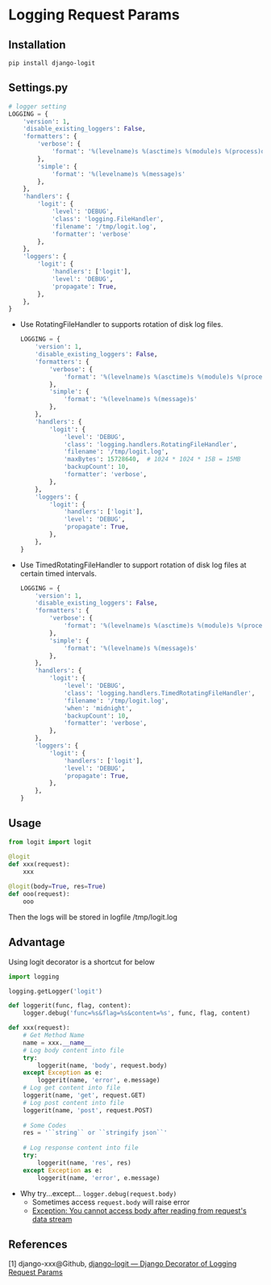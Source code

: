 # Logging Request Params

## Installation

```shell
pip install django-logit
```

## Settings.py

```python
# logger setting
LOGGING = {
    'version': 1,
    'disable_existing_loggers': False,
    'formatters': {
        'verbose': {
            'format': '%(levelname)s %(asctime)s %(module)s %(process)d %(thread)d %(message)s'
        },
        'simple': {
            'format': '%(levelname)s %(message)s'
        },
    },
    'handlers': {
        'logit': {
            'level': 'DEBUG',
            'class': 'logging.FileHandler',
            'filename': '/tmp/logit.log',
            'formatter': 'verbose'
        },
    },
    'loggers': {
        'logit': {
            'handlers': ['logit'],
            'level': 'DEBUG',
            'propagate': True,
        },
    },
}
```
* Use RotatingFileHandler to supports rotation of disk log files.

  ```python
  LOGGING = {
      'version': 1,
      'disable_existing_loggers': False,
      'formatters': {
          'verbose': {
              'format': '%(levelname)s %(asctime)s %(module)s %(process)d %(thread)d %(message)s'
          },
          'simple': {
              'format': '%(levelname)s %(message)s'
          },
      },
      'handlers': {
          'logit': {
              'level': 'DEBUG',
              'class': 'logging.handlers.RotatingFileHandler',
              'filename': '/tmp/logit.log',
              'maxBytes': 15728640,  # 1024 * 1024 * 15B = 15MB
              'backupCount': 10,
              'formatter': 'verbose',
          },
      },
      'loggers': {
          'logit': {
              'handlers': ['logit'],
              'level': 'DEBUG',
              'propagate': True,
          },
      },
  }
  ```

* Use TimedRotatingFileHandler to support rotation of disk log files at certain timed intervals.

  ```python
  LOGGING = {
      'version': 1,
      'disable_existing_loggers': False,
      'formatters': {
          'verbose': {
              'format': '%(levelname)s %(asctime)s %(module)s %(process)d %(thread)d %(message)s'
          },
          'simple': {
              'format': '%(levelname)s %(message)s'
          },
      },
      'handlers': {
          'logit': {
              'level': 'DEBUG',
              'class': 'logging.handlers.TimedRotatingFileHandler',
              'filename': '/tmp/logit.log',
              'when': 'midnight',
              'backupCount': 10,
              'formatter': 'verbose',
          },
      },
      'loggers': {
          'logit': {
              'handlers': ['logit'],
              'level': 'DEBUG',
              'propagate': True,
          },
      },
  }
  ```

## Usage

```python
from logit import logit

@logit
def xxx(request):
    xxx
    
@logit(body=True, res=True)
def ooo(request):
    ooo
```
Then the logs will be stored in logfile /tmp/logit.log

## Advantage

Using logit decorator is a shortcut for below

```python
import logging

logging.getLogger('logit')

def loggerit(func, flag, content):
    logger.debug('func=%s&flag=%s&content=%s', func, flag, content)

def xxx(request):
    # Get Method Name
    name = xxx.__name__
    # Log body content into file
    try:
        loggerit(name, 'body', request.body)
    except Exception as e:
        loggerit(name, 'error', e.message)
    # Log get content into file
    loggerit(name, 'get', request.GET)
    # Log post content into file
    loggerit(name, 'post', request.POST)
    
    # Some Codes
    res = '``string`` or ``stringify json``'
    
    # Log response content into file
    try:
        loggerit(name, 'res', res)
    except Exception as e:
        loggerit(name, 'error', e.message)
```
* Why try...except... ``logger.debug(request.body)``
  * Sometimes access ``request.body`` will raise error
  * [Exception: You cannot access body after reading from request's data stream](http://stackoverflow.com/questions/19581110/exception-you-cannot-access-body-after-reading-from-requests-data-stream)

## References

[1] django-xxx@Github, [django-logit — Django Decorator of Logging Request Params](https://github.com/django-xxx/django-logit)

